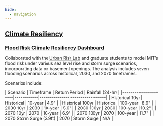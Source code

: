 ```yaml
---
hide:
  - navigation
---
```

## [Climate Resiliency](https://sustainability.mit.edu/climate-action/build-resilience)

### [Flood Risk Climate Resiliency Dashboard](https://climate-resiliency.mit.edu/)
Collaborated with the [Urban Risk Lab](https://urbanrisklab.org/) and graduate students to model MIT’s flood risk under various sea level rise and storm surge scenarios, incorporating data on basement openings. The analysis includes seven flooding scenarios across historical, 2030, and 2070 timeframes.

Scenarios include:

<div class="center-table" markdown>
| Scenario             | Timeframe  | Return Period | Rainfall (24-hr) |
|----------------------|------------|---------------|------------------|
| Historical 10yr      | Historical | 10-year       | 4.9"             |
| Historical 100yr     | Historical | 100-year      | 8.9"             |
| 2030 10yr            | 2030       | 10-year       | 5.6"             |
| 2030 100yr           | 2030       | 100-year      | 10.2"            |
| 2070 10yr            | 2070       | 10-year       | 6.9"             |
| 2070 100yr           | 2070       | 100-year      | 11.7"            |
| 2070 Storm Surge (3.9ft)  | 2070       | Storm Surge   | N/A              |
</div>